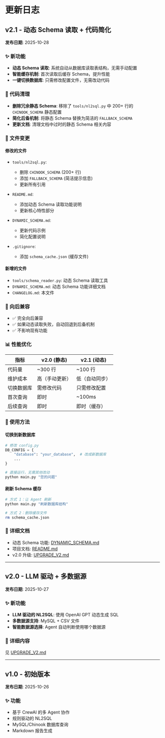 # 更新日志

## v2.1 - 动态 Schema 读取 + 代码简化

**发布日期**: 2025-10-28

### ✨ 新功能

- **动态 Schema 读取**: 系统自动从数据库读取表结构，无需手动配置
- **智能缓存机制**: 首次读取后缓存 Schema，提升性能
- **一键切换数据库**: 只需修改配置文件，无需改动代码

### 🧹 代码清理

- **删除冗余静态 Schema**: 移除了 `tools/nl2sql.py` 中 200+ 行的 `CHINOOK_SCHEMA` 静态配置
- **简化后备机制**: 将静态 Schema 替换为简洁的 `FALLBACK_SCHEMA`
- **更新文档**: 清理文档中过时的静态 Schema 相关内容

### 📝 文件变更

#### 修改的文件

- `tools/nl2sql.py`: 
  - 删除 `CHINOOK_SCHEMA` (200+ 行)
  - 添加 `FALLBACK_SCHEMA` (简洁提示信息)
  - 更新所有引用
  
- `README.md`:
  - 添加动态 Schema 读取功能说明
  - 更新核心特性部分

- `DYNAMIC_SCHEMA.md`:
  - 更新代码示例
  - 简化配置说明

- `.gitignore`:
  - 添加 `schema_cache.json` (缓存文件)

#### 新增的文件

- `tools/schema_reader.py`: 动态 Schema 读取工具
- `DYNAMIC_SCHEMA.md`: 动态 Schema 功能详细文档
- `CHANGELOG.md`: 本文件

### 🔄 向后兼容

- ✅ 完全向后兼容
- ✅ 如果动态读取失败，自动回退到后备机制
- ✅ 不影响现有功能

### 📊 性能优化

| 指标 | v2.0 (静态) | v2.1 (动态) |
|---|---|---|
| 代码量 | ~300 行 | ~100 行 |
| 维护成本 | 高（手动更新） | 低（自动同步） |
| 切换数据库 | 需修改代码 | 只需修改配置 |
| 首次查询 | 即时 | ~100ms |
| 后续查询 | 即时 | 即时（缓存） |

### 🎯 使用方法

#### 切换到新数据库

```python
# 修改 config.py
DB_CONFIG = {
    "database": "your_database",  # 改成新数据库
    ...
}

# 直接运行，无需其他改动
python main.py "您的问题"
```

#### 刷新 Schema 缓存

```bash
# 方式 1：让 Agent 刷新
python main.py "刷新数据库结构"

# 方式 2：删除缓存文件
rm schema_cache.json
```

### 📖 详细文档

- 动态 Schema 功能: [DYNAMIC_SCHEMA.md](DYNAMIC_SCHEMA.md)
- 项目文档: [README.md](README.md)
- v2.0 升级: [UPGRADE_V2.md](UPGRADE_V2.md)

---

## v2.0 - LLM 驱动 + 多数据源

**发布日期**: 2025-10-27

### ✨ 新功能

- **LLM 驱动的 NL2SQL**: 使用 OpenAI GPT 动态生成 SQL
- **多数据源支持**: MySQL + CSV 文件
- **智能数据源选择**: Agent 自动判断使用哪个数据源

### 📝 详细内容

见 [UPGRADE_V2.md](UPGRADE_V2.md)

---

## v1.0 - 初始版本

**发布日期**: 2025-10-26

### ✨ 功能

- 基于 CrewAI 的多 Agent 协作
- 规则驱动的 NL2SQL
- MySQL/Chinook 数据库查询
- Markdown 报告生成


